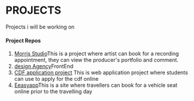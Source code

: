 # PROJECTS
Projects i will be working on

#### Project Repos
1. [Morris Studio](https://github.com/misoi/)This is a project where artist can book for a recording appointment,
     they can view the producer's portfolio and comment.
2. [design Agency](https://github.com/misoi/)FrontEnd
3. [CDF application project](https://github.com/misoi/cdf-project.git) This is web application project where students can use     to apply for the cdf online
4. [Eeasyapp](https://github.com/misoi/)This is a site where travellers can book for a vehicle seat online prior to the travelling day

